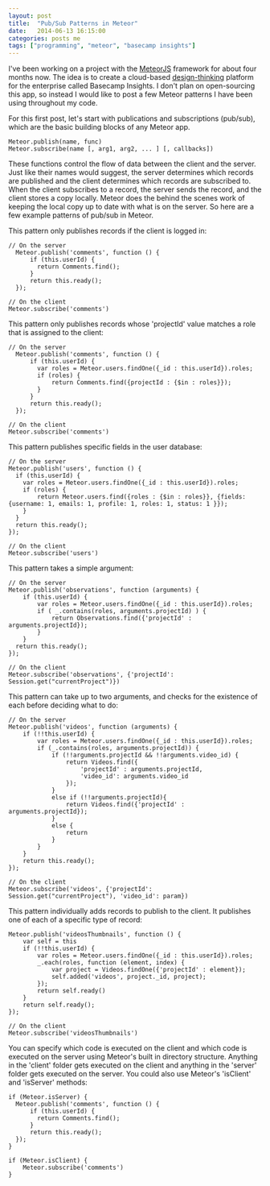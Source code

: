 ```yaml
---
layout: post
title:  "Pub/Sub Patterns in Meteor"
date:   2014-06-13 16:15:00
categories: posts me
tags: ["programming", "meteor", "basecamp insights"]
---
```


I've been working on a project with the [MeteorJS](http://www.meteor.com) framework for about four months now.  The idea is to create a cloud-based [design-thinking](http://en.wikipedia.org/wiki/Design_thinking) platform for the enterprise called Basecamp Insights.  I don't plan on open-sourcing this app, so instead I would like to post a few Meteor patterns I have been using throughout my code.

For this first post, let's start with publications and subscriptions (pub/sub), which are the basic building blocks of any Meteor app.

	Meteor.publish(name, func)
	Meteor.subscribe(name [, arg1, arg2, ... ] [, callbacks])

These functions control the flow of data between the client and the server.  Just like their names would suggest, the server determines which records are published and the client determines which records are subscribed to.  When the client subscribes to a record, the server sends the record, and the client stores a copy locally.  Meteor does the behind the scenes work of keeping the local copy up to date with what is on the server.  So here are a few example patterns of pub/sub in Meteor.

This pattern only publishes records if the client is logged in:

	// On the server
	  Meteor.publish('comments', function () {
		  if (this.userId) {
			return Comments.find();
		  }
		  return this.ready();
	  });

	// On the client
	Meteor.subscribe('comments')

This pattern only publishes records whose 'projectId' value matches a role that is assigned to the client:

	// On the server
	  Meteor.publish('comments', function () {
		  if (this.userId) {
			var roles = Meteor.users.findOne({_id : this.userId}).roles;
			if (roles) {
				return Comments.find({projectId : {$in : roles}});
			}
		  }
		  return this.ready();
	  });

	// On the client
	Meteor.subscribe('comments')

This pattern publishes specific fields in the user database:

	// On the server
	Meteor.publish('users', function () {
	  if (this.userId) {
		var roles = Meteor.users.findOne({_id : this.userId}).roles;
		if (roles) {
			return Meteor.users.find({roles : {$in : roles}}, {fields: {username: 1, emails: 1, profile: 1, roles: 1, status: 1 }});
		}
	  }
	  return this.ready();
	});

	// On the client
	Meteor.subscribe('users')


This pattern takes a simple argument:

	// On the server
	Meteor.publish('observations', function (arguments) {
		if (this.userId) {
			var roles = Meteor.users.findOne({_id : this.userId}).roles;
			if ( _.contains(roles, arguments.projectId) ) {
				return Observations.find({'projectId' : arguments.projectId});
			}
		}
	  return this.ready();
	});

	// On the client
	Meteor.subscribe('observations', {'projectId': Session.get("currentProject")})

This pattern can take up to two arguments, and checks for the existence of each before deciding what to do:

	// On the server
	Meteor.publish('videos', function (arguments) {
		if (!!this.userId) {
			var roles = Meteor.users.findOne({_id : this.userId}).roles;
			if (_.contains(roles, arguments.projectId)) {
				if (!!arguments.projectId && !!arguments.video_id) {
					return Videos.find({
						'projectId' : arguments.projectId,
						'video_id': arguments.video_id
					});
				}
				else if (!!arguments.projectId){
					return Videos.find({'projectId' : arguments.projectId});
				}
				else {
					return
				}
			}
		}
		return this.ready();
	});

	// On the client
	Meteor.subscribe('videos', {'projectId': Session.get("currentProject"), 'video_id': param})

This pattern individually adds records to publish to the client.  It publishes one of each of a specific type of record:

	Meteor.publish('videosThumbnails', function () {
		var self = this
		if (!!this.userId) {
			var roles = Meteor.users.findOne({_id : this.userId}).roles;
			_.each(roles, function (element, index) {
				var project = Videos.findOne({'projectId' : element});
				self.added('videos', project._id, project);
			});
			return self.ready()
		}
		return self.ready();
	});

	// On the client
	Meteor.subscribe('videosThumbnails')

You can specify which code is executed on the client and which code is executed on the server using Meteor's built in directory structure.  Anything in the 'client' folder gets executed on the client and anything in the 'server' folder gets executed on the server.  You could also use Meteor's 'isClient' and 'isServer' methods:

	if (Meteor.isServer) {
	  Meteor.publish('comments', function () {
		  if (this.userId) {
			return Comments.find();
		  }
		  return this.ready();
	  });
	}

	if (Meteor.isClient) {
		Meteor.subscribe('comments')
	}
